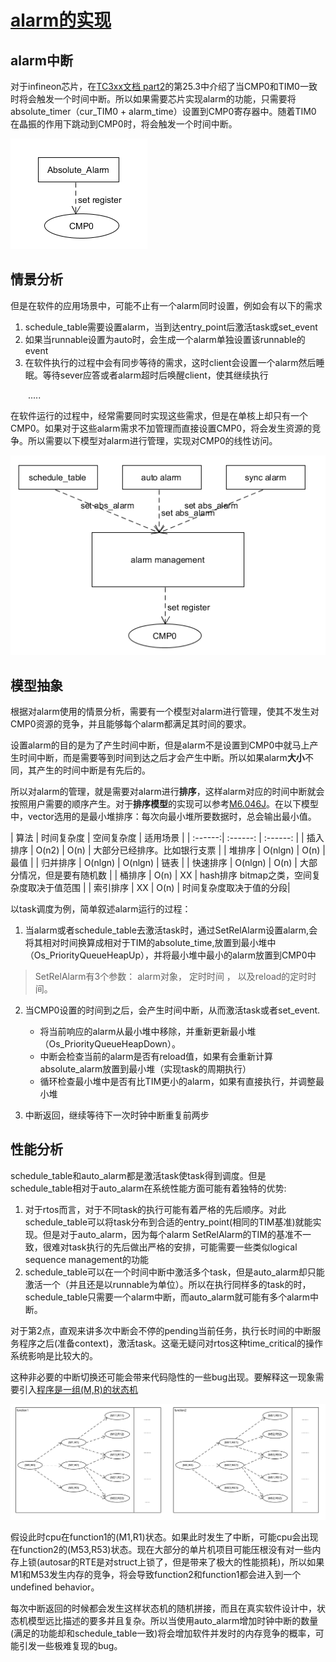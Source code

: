 # [alarm的实现](./alarm2.html)

## alarm中断
对于infineon芯片，在[TC3xx文档 part2](https://github.com/ChuR3/Personal_Repo/tree/master/doc/infineon/TC3x)的第25.3中介绍了当CMP0和TIM0一致时将会触发一个时间中断。所以如果需要芯片实现alarm的功能，只需要将absolute_timer（cur_TIM0 + alarm_time）设置到CMP0寄存器中。随着TIM0 在晶振的作用下跳动到CMP0时，将会触发一个时间中断。

![single_alarm](./sigle_alarm.png)

## 情景分析
但是在软件的应用场景中，可能不止有一个alarm同时设置，例如会有以下的需求

1. schedule_table需要设置alarm，当到达entry_point后激活task或set_event
2. 如果当runnable设置为auto时，会生成一个alarm单独设置该runnable的event
3. 在软件执行的过程中会有同步等待的需求，这时client会设置一个alarm然后睡眠。等待sever应答或者alarm超时后唤醒client，使其继续执行

&emsp;&emsp;.....

在软件运行的过程中，经常需要同时实现这些需求，但是在单核上却只有一个CMP0。如果对于这些alarm需求不加管理而直接设置CMP0，将会发生资源的竞争。所以需要以下模型对alarm进行管理，实现对CMP0的线性访问。

![mul_alarm](./mul_alarm.png)

## 模型抽象
根据对alarm使用的情景分析，需要有一个模型对alarm进行管理，使其不发生对CMP0资源的竞争，并且能够每个alarm都满足其时间的要求。

设置alarm的目的是为了产生时间中断，但是alarm不是设置到CMP0中就马上产生时间中断，而是需要等到时间到达之后才会产生中断。所以如果alarm**大小**不同，其产生的时间中断是有先后的。

所以对alarm的管理，就是需要对alarm进行**排序**，这样alarm对应的时间中断就会按照用户需要的顺序产生。对于**排序模型**的实现可以参考[M6.046J](https://www.bilibili.com/video/BV1Kx411f7bL/?spm_id_from=333.337.search-card.all.click)。在以下模型中，vector选用的是最小堆排序：每次向最小堆所要数据时，总会输出最小值。

| 算法 | 时间复杂度 | 空间复杂度 | 适用场景 |
| :------:| :------: | :------: |
| 插入排序 | O(n2) | O(n) | 大部分已经排序。比如银行支票 |
| 堆排序 | O(nlgn) | O(n) |  最值 |
| 归并排序 | O(nlgn) | O(nlgn) | 链表 |
| 快速排序 | O(nlgn) | O(n) | 大部分情况，但是要有随机数 |
| 桶排序 | O(n) | XX | hash排序 bitmap之类，空间复杂度取决于值范围 |
| 索引排序 | XX | O(n) | 时间复杂度取决于值的分段|

以task调度为例，简单叙述alarm运行的过程：

1. 当alarm或者schedule_table去激活task时，通过SetRelAlarm设置alarm,会将其相对时间换算成相对于TIM的absolute_time,放置到最小堆中（Os_PriorityQueueHeapUp），并将最小堆中最小的alarm放置到CMP0中
>SetRelAlarm有3个参数： alarm对象， 定时时间  ， 以及reload的定时时间。

2. 当CMP0设置的时间到之后，会产生时间中断，从而激活task或者set_event.

	- 将当前响应的alarm从最小堆中移除，并重新更新最小堆（Os_PriorityQueueHeapDown）。
	- 中断会检查当前的alarm是否有reload值，如果有会重新计算absolute_alarm放置到最小堆（实现task的周期执行）
	- 循环检查最小堆中是否有比TIM更小的alarm，如果有直接执行，并调整最小堆
3. 中断返回，继续等待下一次时钟中断重复前两步

## 性能分析
schedule_table和auto_alarm都是激活task使task得到调度。但是schedule_table相对于auto_alarm在系统性能方面可能有着独特的优势:

1. 对于rtos而言，对于不同task的执行可能有着严格的先后顺序。对此schedule_table可以将task分布到合适的entry_point(相同的TIM基准)就能实现。但是对于auto_alarm，因为每个alarm SetRelAlarm的TIM的基准不一致，很难对task执行的先后做出严格的安排，可能需要一些类似logical sequence management的功能
2. schedule_table可以在一个时间中断中激活多个task，但是auto_alarm却只能激活一个（并且还是以runnable为单位）。所以在执行同样多的task的时，schedule_table只需要一个alarm中断，而auto_alarm就可能有多个alarm中断。

对于第2点，直观来讲多次中断会不停的pending当前任务，执行长时间的中断服务程序之后(准备context)，激活task。这毫无疑问对rtos这种time_critical的操作系统影响是比较大的。

这种非必要的中断切换还可能会带来代码隐性的一些bug出现。要解释这一现象需要引入[程序是一组(M,R)的状态机](https://www.bilibili.com/video/BV1HN41197Ko?p=2)

![state_machine](./state_machine.png)

假设此时cpu在function1的(M1,R1)状态。如果此时发生了中断，可能cpu会出现在function2的(M53,R53)状态。现在大部分的单片机项目可能压根没有对一些内存上锁(autosar的RTE是对struct上锁了，但是带来了极大的性能损耗)，所以如果M1和M53发生内存的竞争，将会导致function2和function1都会进入到一个undefined behavior。

每次中断返回的时候都会发生这样状态机的随机拼接，而且在真实软件设计中，状态机模型远比描述的要多并且复杂。所以当使用auto_alarm增加时钟中断的数量(满足的功能却和schedule_table一致)将会增加软件并发时的内存竞争的概率，可能引发一些极难复现的bug。
